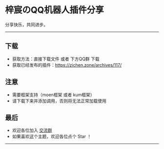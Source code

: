 # 梓宸のQQ机器人插件分享

分享快乐，共同进步。

---

## 下载

- 获取方法：直接下载文件 或者 下方QQ群 下载
- 获取已经发布的插件：https://zichen.zone/archives/117/

## 注意

- 需要框架支持（moen框架 或者 kum框架）
- 请下载下来并添加调用，否则将无法正常加载使用

## 最后

- 欢迎各位加入 [交流群](https://jq.qq.com/?_wv=1027&k=P8UAGy4G)
- 如果喜欢这个主题，欢迎各位点个 Star ！

---

